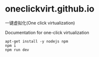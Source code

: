 # oneclickvirt.github.io

一键虚拟化(One click virtualization) 

Documentation for one-click virtualization

```
apt-get install -y nodejs npm
npm i
npm run dev
```
